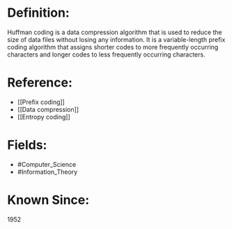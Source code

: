 

# Definition:
Huffman coding is a data compression algorithm that is used to reduce the size of data files without losing any information. It is a variable-length prefix coding algorithm that assigns shorter codes to more frequently occurring characters and longer codes to less frequently occurring characters.

# Reference:
- [[Prefix coding]]
- [[Data compression]]
- [[Entropy coding]]

# Fields: 
- #Computer_Science
- #Information_Theory

# Known Since:
1952

